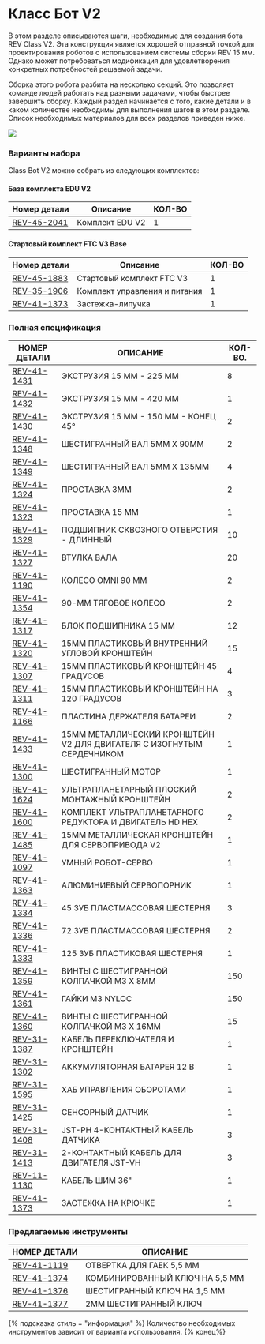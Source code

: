 # Класс Бот V2

В этом разделе описываются шаги, необходимые для создания бота REV Class V2. Эта конструкция является хорошей отправной точкой для проектирования роботов с использованием системы сборки REV 15 мм. Однако может потребоваться модификация для удовлетворения конкретных потребностей решаемой задачи.

Сборка этого робота разбита на несколько секций. Это позволяет команде людей работать над разными задачами, чтобы быстрее завершить сборку. Каждый раздел начинается с того, какие детали и в каком количестве необходимы для выполнения шагов в этом разделе. Список необходимых материалов для всех разделов приведен ниже.

![](https://2589213514-files.gitbook.io/\~/files/v0/b/gitbook-legacy-files/o/assets%2F-M5yw0n8IneF5-9ybLjT%2F-MDKjyl9wVWKLR38B7z5%2F-MDKm\_qtiA1plcDP9wj4%2FSKV3%20-%20Class%20Bot\_Complete.svg?alt=media\&token=ffce86fd-2bd7-47a7-9ab5-81e69a7602af)

### Варианты набора

Class Bot V2 можно собрать из следующих комплектов:

#### База комплекта EDU V2

| Номер детали | Описание | КОЛ-ВО |
| -------------------------------------------------- | ----------- | ---- |
| [REV-45-2041](https://www.revrobotics.com/rev-45-2041/) | Комплект EDU V2 | 1 |



#### Стартовый комплект FTC V3 Base

| Номер детали | Описание | КОЛ-ВО |
| -------------------------------------------------- | ---------------------- | ---- |
| [REV-45-1883](https://www.revrobotics.com/rev-45-1883/) | Стартовый комплект FTC V3 | 1 |
| [REV-35-1906](https://www.revrobotics.com/rev-35-1906/) | Комплект управления и питания | 1 |
| [REV-41-1373](https://www.revrobotics.com/rev-41-1373/) | Застежка-липучка | 1 |

### Полная спецификация

| **НОМЕР ДЕТАЛИ** | **ОПИСАНИЕ** | **КОЛ-ВО.** |
| -------------------------------------------------- | ----------------------------------------- | -------- |
| [REV-41-1431](https://www.revrobotics.com/rev-41-1431/) | ЭКСТРУЗИЯ 15 ММ - 225 ММ | 8 |
| [REV-41-1432](https://www.revrobotics.com/rev-41-1432/) | ЭКСТРУЗИЯ 15 ММ - 420 ММ | 1 |
| [REV-41-1430](https://www.revrobotics.com/rev-41-1430/) | ЭКСТРУЗИЯ 15 ММ - 150 ММ - КОНЕЦ 45° | 2 |
| [REV-41-1348](https://www.revrobotics.com/rev-41-1348/) | ШЕСТИГРАННЫЙ ВАЛ 5MM X 90MM | 2 |
| [REV-41-1349](https://www.revrobotics.com/rev-41-1349/) | ШЕСТИГРАННЫЙ ВАЛ 5MM X 135MM | 4 |
| [REV-41-1324](https://www.revrobotics.com/rev-41-1324/) | ПРОСТАВКА 3ММ | 2 |
| [REV-41-1323](https://www.revrobotics.com/rev-41-1323/) | ПРОСТАВКА 15 ММ | 1 |
| [REV-41-1329](https://www.revrobotics.com/rev-41-1329/) | ПОДШИПНИК СКВОЗНОГО ОТВЕРСТИЯ - ДЛИННЫЙ | 10 |
| [REV-41-1327](https://www.revrobotics.com/rev-41-1327/) | ВТУЛКА ВАЛА | 20 |
| [REV-41-1190](https://www.revrobotics.com/rev-41-1190/) | КОЛЕСО OMNI 90 ММ | 2 |
| [REV-41-1354](https://www.revrobotics.com/rev-41-1354/) | 90-ММ ТЯГОВОЕ КОЛЕСО | 2 |
| [REV-41-1317](https://www.revrobotics.com/rev-41-1317/) | БЛОК ПОДШИПНИКА 15 ММ | 12 |
| [REV-41-1320](https://www.revrobotics.com/rev-41-1320/) | 15MM ПЛАСТИКОВЫЙ ВНУТРЕННИЙ УГЛОВОЙ КРОНШТЕЙН | 15 |
| [REV-41-1307](https://www.revrobotics.com/rev-41-1307/) | 15ММ ПЛАСТИКОВЫЙ КРОНШТЕЙН 45 ГРАДУСОВ | 4 |
| [REV-41-1311](https://www.revrobotics.com/rev-41-1311/) | 15MM ПЛАСТИКОВЫЙ КРОНШТЕЙН НА 120 ГРАДУСОВ | 3 |
| [REV-41-1166](https://www.revrobotics.com/rev-41-1166/) | ПЛАСТИНА ДЕРЖАТЕЛЯ БАТАРЕИ | 2 |
| [REV-41-1433](https://www.revrobotics.com/rev-41-1433/) | 15MM МЕТАЛЛИЧЕСКИЙ КРОНШТЕЙН V2 ДЛЯ ДВИГАТЕЛЯ С ИЗОГНУТЫМ СЕРДЕЧНИКОМ | 1 |
| [REV-41-1300](https://www.revrobotics.com/rev-41-1300/) | ШЕСТИГРАННЫЙ МОТОР | 1 |
| [REV-41-1624](https://www.revrobotics.com/rev-41-1624/) | УЛЬТРАПЛАНЕТАРНЫЙ ПЛОСКИЙ МОНТАЖНЫЙ КРОНШТЕЙН | 2 |
| [REV-41-1600](https://www.revrobotics.com/rev-41-1600/) | КОМПЛЕКТ УЛЬТРАПЛАНЕТАРНОГО РЕДУКТОРА И ДВИГАТЕЛЬ HD HEX | 2 |
| [REV-41-1485](https://www.revrobotics.com/rev-41-1485/) | 15MM МЕТАЛЛИЧЕСКАЯ КРОНШТЕЙН ДЛЯ СЕРВОПРИВОДА V2 | 1 |
| [REV-41-1097](https://www.revrobotics.com/rev-41-1097/) | УМНЫЙ РОБОТ-СЕРВО | 1 |
| [REV-41-1363](https://www.revrobotics.com/rev-41-1363/) | АЛЮМИНИЕВЫЙ СЕРВОПОРНИК | 1 |
| [REV-41-1334](https://www.revrobotics.com/rev-41-1334/) | 45 ЗУБ ПЛАСТМАССОВАЯ ШЕСТЕРНЯ | 3 |
| [REV-41-1336](https://www.revrobotics.com/rev-41-1336/) | 72 ЗУБ ПЛАСТМАССОВАЯ ШЕСТЕРНЯ | 2 |
| [REV-41-1333](https://www.revrobotics.com/rev-41-1333/) | 125 ЗУБ ПЛАСТИКОВАЯ ШЕСТЕРНЯ | 1 |
| [REV-41-1359](https://www.revrobotics.com/rev-41-1359/) | ВИНТЫ С ШЕСТИГРАННОЙ КОЛПАЧКОЙ M3 X 8MM | 150 |
| [REV-41-1361](https://www.revrobotics.com/rev-41-1361/) | ГАЙКИ M3 NYLOC | 150 |
| [REV-41-1360](https://www.revrobotics.com/rev-41-1360/) | ВИНТЫ С ШЕСТИГРАННОЙ КОЛПАЧКОЙ M3 X 16MM | 15 |
| [REV-31-1387](https://www.revrobotics.com/rev-31-1387/) | КАБЕЛЬ ПЕРЕКЛЮЧАТЕЛЯ И КРОНШТЕЙН | 1 |
| [REV-31-1302](https://www.revrobotics.com/rev-31-1302/) | АККУМУЛЯТОРНАЯ БАТАРЕЯ 12 В | 1 |
| [REV-31-1595](https://www.revrobotics.com/rev-31-1595/) | ХАБ УПРАВЛЕНИЯ ОБОРОТАМИ | 1 |
| [REV-31-1425](https://www.revrobotics.com/rev-31-1425/) | СЕНСОРНЫЙ ДАТЧИК | 1 |
| [REV-31-1408](https://www.revrobotics.com/jst-ph-4-pin-sensor-cable-4-pack/) | JST-PH 4-КОНТАКТНЫЙ КАБЕЛЬ ДАТЧИКА | 3 |
| [REV-31-1413](https://www.revrobotics.com/jst-vh-2-pin-motor-cable-4-pack/) | 2-КОНТАКТНЫЙ КАБЕЛЬ ДЛЯ ДВИГАТЕЛЯ JST-VH | 3 |
| [REV-11-1130](https://www.revrobotics.com/rev-11-1130/) | КАБЕЛЬ ШИМ 36" | 1 |
| [REV-41-1373](https://www.revrobotics.com/rev-41-1373/) | ЗАСТЕЖКА НА КРЮЧКЕ | 1 |



### Предлагаемые инструменты&#x20;

| **НОМЕР ДЕТАЛИ** | **ОПИСАНИЕ** |
| -------------------------------------------------- | ------------------------ |
| [REV-41-1119](https://www.revrobotics.com/rev-41-1119/) | ОТВЕРТКА ДЛЯ ГАЕК 5,5 ММ |
| [REV-41-1374](https://www.revrobotics.com/rev-41-1374/) | КОМБИНИРОВАННЫЙ КЛЮЧ НА 5,5 ММ |
| [REV-41-1376](https://www.revrobotics.com/rev-41-1376/) | ШЕСТИГРАННЫЙ КЛЮЧ НА 1,5 ММ |
| [REV-41-1377](https://www.revrobotics.com/rev-41-1377/) | 2ММ ШЕСТИГРАННЫЙ КЛЮЧ |

{% подсказка стиль = "информация" %}
Количество необходимых инструментов зависит от варианта использования.&#x20;
{% конец%}
